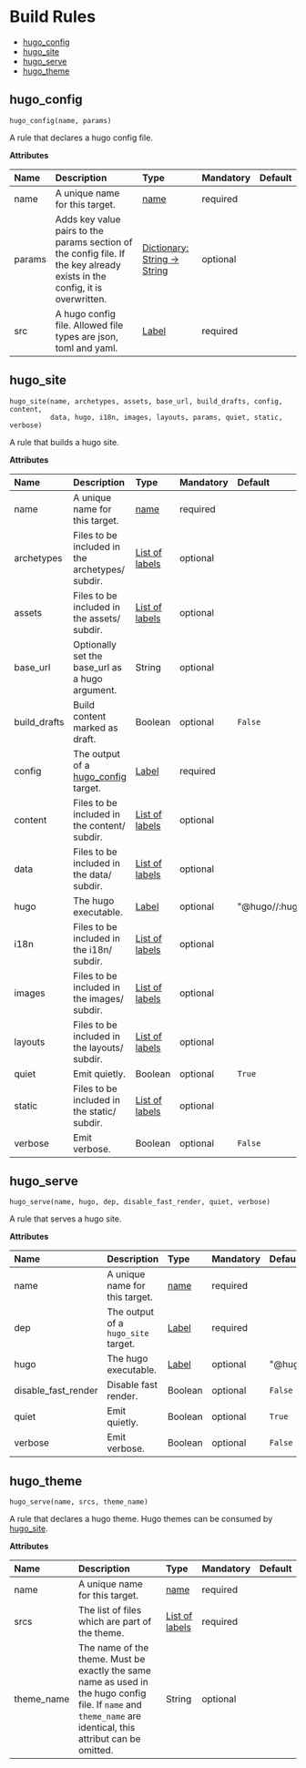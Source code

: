 # Build Rules

- [hugo_config](#hugo_config)
- [hugo_site](#hugo_site)
- [hugo_serve](#hugo_serve)
- [hugo_theme](#hugo_theme)

## hugo_config

```shell
hugo_config(name, params)
```

A rule that declares a hugo config file.

**Attributes**

| Name           | Description    | Type           | Mandatory      | Default        |
| :------------- | :------------- | :------------- | :------------- | :------------- |
| name | A unique name for this target. | [name](https://bazel.build/docs/build-ref.html#name) | required | |
| params | Adds key value pairs to the params section of the config file. If the key already exists in the config, it is overwritten. | [Dictionary: String -> String](https://bazel.build/docs/skylark/lib/dict.html) | optional | |
| src | A hugo config file. Allowed file types are json, toml and yaml. | [Label](https://bazel.build/docs/build-ref.html#labels) | required | |

## hugo_site

```shell
hugo_site(name, archetypes, assets, base_url, build_drafts, config, content,
          data, hugo, i18n, images, layouts, params, quiet, static, verbose)
```

A rule that builds a hugo site.

**Attributes**

| Name           | Description    | Type           | Mandatory      | Default        |
| :------------- | :------------- | :------------- | :------------- | :------------- |
| name | A unique name for this target. | [name](https://bazel.build/docs/build-ref.html#name) | required | |
| archetypes | Files to be included in the archetypes/ subdir. | [List of labels](https://bazel.build/docs/build-ref.html#labels) | optional | |
| assets | Files to be included in the assets/ subdir. | [List of labels](https://bazel.build/docs/build-ref.html#labels) | optional | |
| base_url | Optionally set the base_url as a hugo argument. | String | optional | |
| build_drafts | Build content marked as draft. | Boolean | optional | `False` |
| config | The output of a [hugo_config](#hugo_config) target. | [Label](https://bazel.build/docs/build-ref.html#labels) | required | |
| content | Files to be included in the content/ subdir. | [List of labels](https://bazel.build/docs/build-ref.html#labels) | optional | |
| data | Files to be included in the data/ subdir. | [List of labels](https://bazel.build/docs/build-ref.html#labels) | optional | |
| hugo | The hugo executable. | [Label](https://bazel.build/docs/build-ref.html#labels) | optional | "@hugo//:hugo" |
| i18n | Files to be included in the i18n/ subdir. | [List of labels](https://bazel.build/docs/build-ref.html#labels) | optional | |
| images | Files to be included in the images/ subdir. | [List of labels](https://bazel.build/docs/build-ref.html#labels) | optional | |
| layouts | Files to be included in the layouts/ subdir. | [List of labels](https://bazel.build/docs/build-ref.html#labels) | optional | |
| quiet | Emit quietly. | Boolean | optional | `True` |
| static | Files to be included in the static/ subdir. | [List of labels](https://bazel.build/docs/build-ref.html#labels) | optional | |
| verbose | Emit verbose. | Boolean | optional | `False` |

## hugo_serve

```shell
hugo_serve(name, hugo, dep, disable_fast_render, quiet, verbose)
```

A rule that serves a hugo site.

**Attributes**

| Name           | Description    | Type           | Mandatory      | Default        |
| :------------- | :------------- | :------------- | :------------- | :------------- |
| name | A unique name for this target. | [name](https://bazel.build/docs/build-ref.html#name) | required | |
| dep | The output of a `hugo_site` target. | [Label](https://bazel.build/docs/build-ref.html#labels) | required | |
| hugo | The hugo executable. | [Label](https://bazel.build/docs/build-ref.html#labels) | optional | "@hugo//:hugo" |
| disable_fast_render | Disable fast render. | Boolean | optional | `False` |
| quiet | Emit quietly. | Boolean | optional | `True` |
| verbose | Emit verbose. | Boolean | optional | `False` |

## hugo_theme

```shell
hugo_serve(name, srcs, theme_name)
```

A rule that declares a hugo theme. Hugo themes can be consumed by [hugo_site](#hugo_site).

**Attributes**

| Name           | Description    | Type           | Mandatory      | Default        |
| :------------- | :------------- | :------------- | :------------- | :------------- |
| name | A unique name for this target. | [name](https://bazel.build/docs/build-ref.html#name) | required | |
| srcs | The list of files which are part of the theme. | [List of labels](https://bazel.build/docs/build-ref.html#labels) | required | |
| theme_name | The name of the theme. Must be exactly the same name as used in the hugo config file. If `name` and `theme_name` are identical, this attribut can be omitted. | String | optional | |
